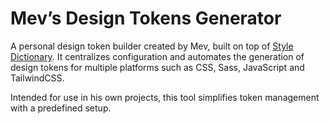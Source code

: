 # Mev’s Design Tokens Generator

A personal design token builder created by Mev, built on top of [Style Dictionary](https://styledictionary.com). It centralizes configuration and automates the generation of design tokens for multiple platforms such as CSS, Sass, JavaScript and TailwindCSS.

Intended for use in his own projects, this tool simplifies token management with a predefined setup.
